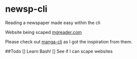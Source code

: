 # newsp-cli
Reading a newspaper made easy within the cli

Website being scaped [mgreader.com](mgreader.com)

Please check out [manga-cli](https://github.com/7USTIN/manga-cli/blob/master/README.md) as I got the inspiration from them. 

##Todo
[] Learn Bash!
[] See if I can scape websites

